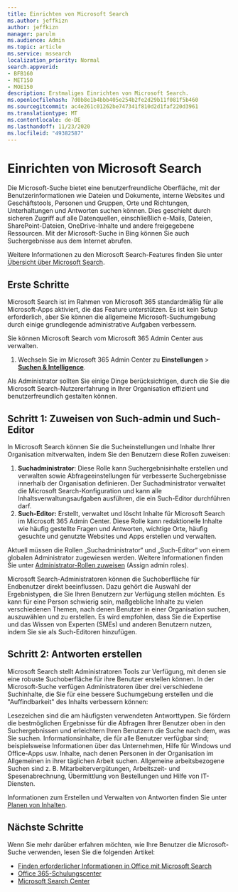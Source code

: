 ```yaml
---
title: Einrichten von Microsoft Search
ms.author: jeffkizn
author: jeffkizn
manager: parulm
ms.audience: Admin
ms.topic: article
ms.service: mssearch
localization_priority: Normal
search.appverid:
- BFB160
- MET150
- MOE150
description: Erstmaliges Einrichten von Microsoft Search.
ms.openlocfilehash: 7d0b8e1b4bbb405e254b2fe2d29b11f081f5b460
ms.sourcegitcommit: ac4e261c01262be747341f810d2d1faf220d3961
ms.translationtype: MT
ms.contentlocale: de-DE
ms.lasthandoff: 11/23/2020
ms.locfileid: "49382587"
---
```

# <a name="set-up-microsoft-search"></a>Einrichten von Microsoft Search

Die Microsoft-Suche bietet eine benutzerfreundliche Oberfläche, mit der Benutzerinformationen wie Dateien und Dokumente, interne Websites und Geschäftstools, Personen und Gruppen, Orte und Richtungen, Unterhaltungen und Antworten suchen können. Dies geschieht durch sicheren Zugriff auf alle Datenquellen, einschließlich e-Mails, Dateien, SharePoint-Dateien, OneDrive-Inhalte und andere freigegebene Ressourcen. Mit der Microsoft-Suche in Bing können Sie auch Suchergebnisse aus dem Internet abrufen.

Weitere Informationen zu den Microsoft Search-Features finden Sie unter [Übersicht über Microsoft Search](overview-microsoft-search.md).

## <a name="get-started"></a>Erste Schritte

Microsoft Search ist im Rahmen von Microsoft 365 standardmäßig für alle Microsoft-Apps aktiviert, die das Feature unterstützen. Es ist kein Setup erforderlich, aber Sie können die allgemeine Microsoft-Suchumgebung durch einige grundlegende administrative Aufgaben verbessern.

Sie können Microsoft Search vom Microsoft 365 Admin Center aus verwalten.

1. Wechseln Sie im Microsoft 365 Admin Center zu **Einstellungen**  >  [**Suchen & Intelligence**](https://admin.microsoft.com/Adminportal/Home#/MicrosoftSearch).

Als Administrator sollten Sie einige Dinge berücksichtigen, durch die Sie die Microsoft Search-Nutzererfahrung in Ihrer Organisation effizient und benutzerfreundlich gestalten können.

## <a name="step-1-assign-search-admin-and-search-editor"></a>Schritt 1: Zuweisen von Such-admin und Such-Editor

In Microsoft Search können Sie die Sucheinstellungen und Inhalte Ihrer Organisation mitverwalten, indem Sie den Benutzern diese Rollen zuweisen:

1. **Suchadministrator**: Diese Rolle kann Suchergebnisinhalte erstellen und verwalten sowie Abfrageeinstellungen für verbesserte Suchergebnisse innerhalb der Organisation definieren. Der Suchadministrator verwaltet die Microsoft Search-Konfiguration und kann alle Inhaltsverwaltungsaufgaben ausführen, die ein Such-Editor durchführen darf.
2. **Such-Editor:** Erstellt, verwaltet und löscht Inhalte für Microsoft Search im Microsoft 365 Admin Center. Diese Rolle kann redaktionelle Inhalte wie häufig gestellte Fragen und Antworten, wichtige Orte, häufig gesuchte und genutzte Websites und Apps erstellen und verwalten.

Aktuell müssen die Rollen „Suchadministrator“ und „Such-Editor“ von einem globalen Administrator zugewiesen werden. Weitere Informationen finden Sie unter [Administrator-Rollen zuweisen](https://docs.microsoft.com/office365/admin/add-users/assign-admin-roles?view=o365-worldwide) (Assign admin roles).

Microsoft Search-Administratoren können die Suchoberfläche für Endbenutzer direkt beeinflussen. Dazu gehört die Auswahl der Ergebnistypen, die Sie Ihren Benutzern zur Verfügung stellen möchten. Es kann für eine Person schwierig sein, maßgebliche Inhalte zu vielen verschiedenen Themen, nach denen Benutzer in einer Organisation suchen, auszuwählen und zu erstellen. Es wird empfohlen, dass Sie die Expertise und das Wissen von Experten (SMEs) und anderen Benutzern nutzen, indem Sie sie als Such-Editoren hinzufügen.

## <a name="step-2-create-answers"></a>Schritt 2: Antworten erstellen

Microsoft Search stellt Administratoren Tools zur Verfügung, mit denen sie eine robuste Suchoberfläche für ihre Benutzer erstellen können. In der Microsoft-Suche verfügen Administratoren über drei verschiedene Suchinhalte, die Sie für eine bessere Suchumgebung erstellen und die "Auffindbarkeit" des Inhalts verbessern können:

Lesezeichen sind die am häufigsten verwendeten Antworttypen. Sie fördern die bestmöglichen Ergebnisse für die Abfragen Ihrer Benutzer oben in den Suchergebnissen und erleichtern Ihren Benutzern die Suche nach dem, was Sie suchen.
Informationsinhalte, die für alle Benutzer verfügbar sind; beispielsweise Informationen über das Unternehmen, Hilfe für Windows und Office-Apps usw. Inhalte, nach denen Personen in der Organisation im Allgemeinen in ihrer täglichen Arbeit suchen. Allgemeine arbeitsbezogene Suchen sind z. B. Mitarbeitervergütungen, Arbeitszeit- und Spesenabrechnung, Übermittlung von Bestellungen und Hilfe von IT-Diensten.

Informationen zum Erstellen und Verwalten von Antworten finden Sie unter [Planen von Inhalten](plan-your-content.md).

## <a name="next-steps"></a>Nächste Schritte

Wenn Sie mehr darüber erfahren möchten, wie Ihre Benutzer die Microsoft-Suche verwenden, lesen Sie die folgenden Artikel:

- [Finden erforderlicher Informationen in Office mit Microsoft Search](https://support.office.com/article/find-what-you-need-with-microsoft-search-in-office-2457d4d8-48a8-4ad4-ab89-5a0657aa8446)
- [Office 365-Schulungscenter](https://support.office.com/office-training-center)
- [Microsoft Search Center](https://support.office.com/article/-working-title-microsoft-search-center-b8bf5a2c-7515-40a9-9a6a-b8ed382c86bc)
